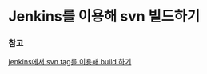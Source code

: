 #   Jenkins를 이용해 svn 빌드하기



### 참고

[jenkins에서 svn tag를 이용해 build 하기](https://oingdaddy.tistory.com/31)